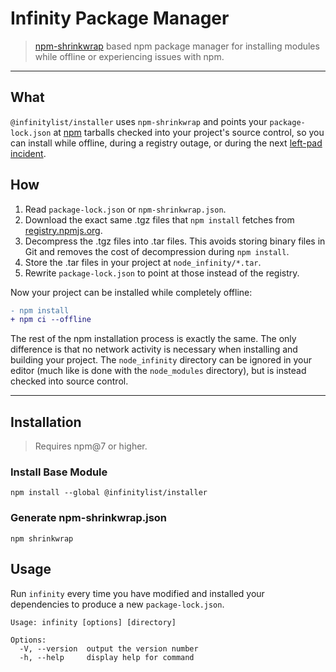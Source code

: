 # Infinity Package Manager

> [npm-shrinkwrap](https://docs.npmjs.com/cli/v9/commands/npm-shrinkwrap) based npm package manager
for installing modules while offline or experiencing issues with npm.

---

## What

`@infinitylist/installer` uses `npm-shrinkwrap` and points your `package-lock.json` at [npm](https://www.npmjs.com/)
tarballs checked into your project's source control, so you can install while offline, during a registry outage, or 
during the next [left-pad incident](https://blog.npmjs.org/post/141577284765/kik-left-pad-and-npm.html).

## How

1. Read `package-lock.json` or `npm-shrinkwrap.json`.
1. Download the exact same .tgz files that `npm install` fetches from
   [registry.npmjs.org](https://registry.npmjs.org).
1. Decompress the .tgz files into .tar files. This avoids storing binary files
   in Git and removes the cost of decompression during `npm install`.
1. Store the .tar files in your project at `node_infinity/*.tar`.
1. Rewrite `package-lock.json` to point at those instead of the registry.

Now your project can be installed while completely offline:

```diff
- npm install
+ npm ci --offline
```

The rest of the npm installation process is exactly the same. The only
difference is that no network activity is necessary when installing and building
your project. The `node_infinity` directory can be ignored in your editor
(much like is done with the `node_modules` directory), but is instead checked
into source control.

--- 

## Installation

> Requires npm@7 or higher.

### Install Base Module
```
npm install --global @infinitylist/installer
```

### Generate npm-shrinkwrap.json
```
npm shrinkwrap
```

## Usage

Run `infinity` every time you have modified and installed your dependencies to
produce a new `package-lock.json`.

```
Usage: infinity [options] [directory]

Options:
  -V, --version  output the version number
  -h, --help     display help for command
```